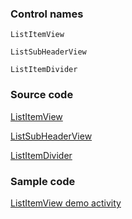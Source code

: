 ### Control names

`ListItemView`

`ListSubHeaderView`

`ListItemDivider`

### Source code

[ListItemView](https://github.com/microsoft/fluentui-android/blob/master/FluentUI/src/main/java/com/microsoft/fluentui/listitem/ListItemView.kt)

[ListSubHeaderView](https://github.com/microsoft/fluentui-android/blob/master/FluentUI/src/main/java/com/microsoft/fluentui/listitem/ListSubHeaderView.kt)

[ListItemDivider](https://github.com/microsoft/fluentui-android/blob/master/FluentUI/src/main/java/com/microsoft/fluentui/listitem/ListItemDivider.kt)

### Sample code

[ListItemView demo activity](https://github.com/microsoft/fluentui-android/blob/master/FluentUI.Demo/src/main/java/com/microsoft/fluentuidemo/demos/ListItemViewActivity.kt)
